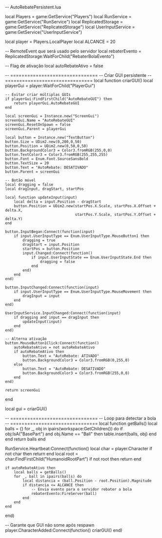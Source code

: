 -- AutoRebatePersistent.lua

local Players = game:GetService("Players")
local RunService = game:GetService("RunService")
local ReplicatedStorage = game:GetService("ReplicatedStorage")
local UserInputService = game:GetService("UserInputService")

local player = Players.LocalPlayer
local ALCANCE = 20

-- RemoteEvent que será usado pelo servidor
local rebaterEvento = ReplicatedStorage:WaitForChild("RebaterBolaEvento")

-- Flag de ativação
local autoRebateAtivo = false

-- ===============================
-- Criar GUI persistente
-- ===============================
local function criarGUI()
    local playerGui = player:WaitForChild("PlayerGui")

    -- Evitar criar múltiplas GUIs
    if playerGui:FindFirstChild("AutoRebateGUI") then
        return playerGui.AutoRebateGUI
    end

    local screenGui = Instance.new("ScreenGui")
    screenGui.Name = "AutoRebateGUI"
    screenGui.ResetOnSpawn = false
    screenGui.Parent = playerGui

    local button = Instance.new("TextButton")
    button.Size = UDim2.new(0,200,0,50)
    button.Position = UDim2.new(0,50,0,50)
    button.BackgroundColor3 = Color3.fromRGB(255,0,0)
    button.TextColor3 = Color3.fromRGB(255,255,255)
    button.Font = Enum.Font.SourceSansBold
    button.TextSize = 20
    button.Text = "AutoRebate: DESATIVADO"
    button.Parent = screenGui

    -- Botão móvel
    local dragging = false
    local dragInput, dragStart, startPos

    local function updateInput(input)
        local delta = input.Position - dragStart
        button.Position = UDim2.new(startPos.X.Scale, startPos.X.Offset + delta.X,
                                    startPos.Y.Scale, startPos.Y.Offset + delta.Y)
    end

    button.InputBegan:Connect(function(input)
        if input.UserInputType == Enum.UserInputType.MouseButton1 then
            dragging = true
            dragStart = input.Position
            startPos = button.Position
            input.Changed:Connect(function()
                if input.UserInputState == Enum.UserInputState.End then
                    dragging = false
                end
            end)
        end
    end)

    button.InputChanged:Connect(function(input)
        if input.UserInputType == Enum.UserInputType.MouseMovement then
            dragInput = input
        end
    end)

    UserInputService.InputChanged:Connect(function(input)
        if dragging and input == dragInput then
            updateInput(input)
        end
    end)

    -- Alterna ativação
    button.MouseButton1Click:Connect(function()
        autoRebateAtivo = not autoRebateAtivo
        if autoRebateAtivo then
            button.Text = "AutoRebate: ATIVADO"
            button.BackgroundColor3 = Color3.fromRGB(0,255,0)
        else
            button.Text = "AutoRebate: DESATIVADO"
            button.BackgroundColor3 = Color3.fromRGB(255,0,0)
        end
    end)

    return screenGui
end

local gui = criarGUI()

-- ===============================
-- Loop para detectar a bola
-- ===============================
local function getBalls()
    local balls = {}
    for _, obj in ipairs(workspace:GetChildren()) do
        if obj:IsA("BasePart") and obj.Name == "Ball" then
            table.insert(balls, obj)
        end
    end
    return balls
end

RunService.Heartbeat:Connect(function()
    local char = player.Character
    if not char then return end
    local root = char:FindFirstChild("HumanoidRootPart")
    if not root then return end

    if autoRebateAtivo then
        local balls = getBalls()
        for _, ball in ipairs(balls) do
            local distancia = (ball.Position - root.Position).Magnitude
            if distancia <= ALCANCE then
                -- Envia evento para o servidor rebater a bola
                rebaterEvento:FireServer(ball)
            end
        end
    end
end)

-- Garante que GUI não some após respawn
player.CharacterAdded:Connect(function()
    criarGUI()
end)
